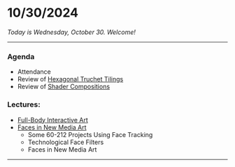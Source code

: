 # 10/30/2024

*Today is Wednesday, October 30. Welcome!*


--- 

### Agenda

* Attendance
* Review of [Hexagonal Truchet Tilings](../assignments/assignment_7b.md#76-generative-composition-hexagonal-truchet-tiles)
* Review of [Shader Compositions](../assignments/assignment_7b.md#77-shader-composition)


### Lectures: 

* [Full-Body Interactive Art](https://golancourses.net/fall23/daily-notes/october/10-23/full-body-interactive-art/)
* [Faces in New Media Art](https://golancourses.net/fall23/daily-notes/october/10-25/faces-in-new-media-art/)
  * Some 60-212 Projects Using Face Tracking
  * Technological Face Filters
  * Faces in New Media Art

---